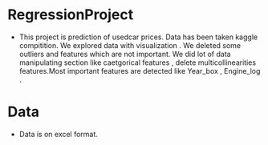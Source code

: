 # RegressionProject

- This project is prediction of usedcar prices. Data has been taken kaggle compitition. We explored data with visualization . We deleted some outliers and features which are not important. We did lot of data manipulating section like caetgorical features , delete multicollinearities features.Most important features are detected like Year_box , Engine_log .

# Data
 - Data is on excel format.
